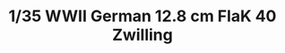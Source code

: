 ---
layout: product
title: "1/35 WWII German 12.8 cm FlaK 40 Zwilling"
price: "6400" 
desc: "Maketa"
img_path: "/assets/img/TAKO2023.webp"
brand: "N/A"
available: false
special_offer: false
new: false
soon: false
cat: "010000"
subcat: "010200"
subsubcat: "0N/A"
sifra: "TAKO2023"
popular: false
---